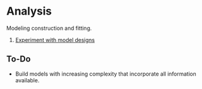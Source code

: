 # Analysis

Modeling construction and fitting.

1. [Experiment with model designs](005_010_modeling.md)

## To-Do

- Build models with increasing complexity that incorporate all information available.
